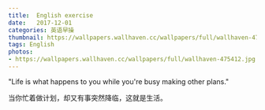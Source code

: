 ```yaml
---
title:  English exercise
date:   2017-12-01
categories: 英语早操
thumbnail: https://wallpapers.wallhaven.cc/wallpapers/full/wallhaven-475412.jpg
tags: English
photos:
- https://wallpapers.wallhaven.cc/wallpapers/full/wallhaven-475412.jpg
---
```


"Life is what happens to you while you're busy making other plans."
<p>当你忙着做计划，却又有事突然降临，这就是生活。</p>
